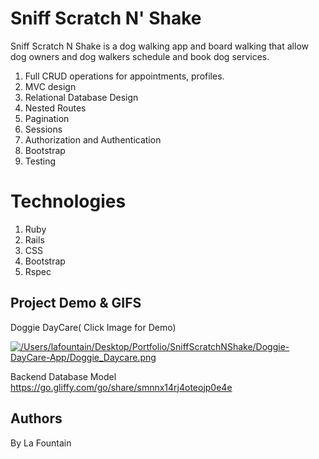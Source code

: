 # Sniff Scratch N' Shake

Sniff Scratch N Shake is a dog walking app and board walking that allow dog owners and dog walkers schedule and book dog services.

1. Full CRUD operations for appointments, profiles.
2. MVC design
3. Relational Database Design
4. Nested Routes
5. Pagination
6. Sessions
7. Authorization and Authentication
8. Bootstrap
9. Testing

# Technologies

1. Ruby
2. Rails
3. CSS
4. Bootstrap
5. Rspec

## Project Demo & GIFS
Doggie DayCare( Click Image for Demo)

[![/Users/lafountain/Desktop/Portfolio/SniffScratchNShake/Doggie-DayCare-App/Doggie_Daycare.png](http://img.youtube.com/vi/U1EP9xFUD6o/0.jpg)](http://www.youtube.com/watch?v=U1EP9xFUD6o "dogwalkingapp")

Backend Database Model
https://go.gliffy.com/go/share/smnnx14rj4oteojp0e4e

## Authors

By La Fountain
